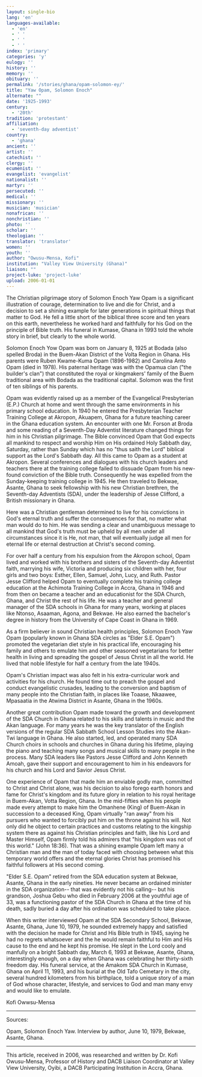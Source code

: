 ```yaml
---
layout: single-bio
lang: 'en'
languages-available:
  - 'en'
  - ' '
  - ' '
  - ' '
index: 'primary'
categories: 'y'
eulogy: ''
history: ''
memory: ''
obituary: ''
permalink: '/stories/ghana/opam-solomon-ey/'
title: "Yaw Opam, Solomon Enoch"
alternate: ""
date: '1925-1993'
century:
  - '20th'
tradition: 'protestant'
affiliation:
  - 'seventh-day adventist'
country:
  - 'ghana'
ancient: ''
artist: ''
catechist: ''
clergy: ''
ecumenist: ''
evangelist: 'evangelist'
nationalist: ''
martyr: ''
persecuted: ''
medical: ''
missionary: ''
musician: 'musician'
nonafrican: ''
nonchristian: ''
photo: ''
scholar: ''
theologian: ''
translator: 'translator'
women: ''
youth: ''
author: "Owusu-Mensa, Kofi"
institution: "Valley View University (Ghana)"
liaison: ""
project-luke: 'project-luke'
upload: 2006-01-01
---
```




The Christian pilgrimage story of Solomon Enoch Yaw Opam is a significant illustration of courage, determination to live and die for Christ, and a decision to set a shining example for later generations in spiritual things that matter to God. He fell a little short of the biblical three score and ten years on this earth, nevertheless he worked hard and faithfully for his God on the principle of Bible truth. His funeral in Kumase, Ghana in 1993 told the whole story in brief, but clearly to the whole world.

Solomon Enoch Yow Opam was born on January 8, 1925 at Bodada (also spelled Broda) in the Buem-Akan District of the Volta Region in Ghana. His parents were Ruben Kwame-Kuma Opam (1896-1982) and Carolina Anto Opam (died in 1978). His paternal heritage was with the Opamua clan ("the builder's clan") that constituted the royal or kingmakers' family of the Buem traditional area with Bodada as the traditional capital. Solomon was the first of ten siblings of his parents.

Opam was evidently raised up as a member of the Evangelical Presbyterian (E.P.) Church at home and went through the same environments in his primary school education. In 1940 he entered the Presbyterian Teacher Training College at Akropon, Akuapem, Ghana for a future teaching career in the Ghana education system. An encounter with one Mr. Forson at Broda and some reading of a Seventh-Day Adventist literature changed things for him in his Christian pilgrimage. The Bible convinced Opam that God expects all mankind to respect and worship Him on His ordained Holy Sabbath day, Saturday, rather than Sunday which has no "thus saith the Lord" biblical support as the Lord's Sabbath day. All this came to Opam as a student at Akropon. Several conferences and dialogues with his church leaders and teachers there at the training college failed to dissuade Opam from his new-found conviction of the Bible truth. Consequently he was expelled from the Sunday-keeping training college in 1945. He then traveled to Bekwae, Asante, Ghana to seek fellowship with his new Christian brethren,  the Seventh-day Adventists (SDA), under the leadership of Jesse Clifford, a British missionary in Ghana.

Here was a Christian gentleman determined to live for his convictions in God's eternal truth and suffer the consequences for that, no matter what man would do to him. He was sending a clear and unambiguous message to all mankind that God's truth must be upheld by all men under all circumstances since it is He, not man, that will eventually judge all men for eternal life or eternal destruction at Christ's second coming.

For over half a century from his expulsion from the Akropon school, Opam lived and worked with his brothers and sisters of the Seventh-day Adventist faith, marrying his wife, Victoria and producing six children with her, four girls and two boys: Esther, Ellen, Samuel, John, Lucy, and Ruth. Pastor Jesse Clifford helped Opam to eventually complete his training college education at the Achimota Training College in Accra, Ghana in 1946 and from then on became a teacher and an educationist for the SDA Church, Ghana, and Christ the rest of his life. He was a teacher and general manager of the SDA schools in Ghana for many years, working at places like Ntonso, Asaaman, Agona, and Bekwae. He also earned the bachelor's degree in history from the University of Cape Coast
in Ghana in 1969.

As a firm believer in sound Christian health principles, Solomon Enoch Yaw Opam (popularly known in Ghana SDA circles as "Elder S.E. Opam") promoted the vegetarian diet style in his practical life, encouraging his family and others to emulate him and other seasoned vegetarians for better health in living and spreading the gospel of Jesus Christ in all the world. He lived that noble lifestyle for half a century from the late 1940s.

Opam's Christian impact was also felt in his extra-curricular work and activities for his church. He found time out to preach the gospel and conduct evangelistic crusades, leading to the conversion and baptism of many people into the Christian faith, in places like Toaase, Nkaawee, Mpasaatia in the Atwima District in Asante, Ghana in the 1960s.

Another great contribution Opam made toward the growth and development of the SDA Church in Ghana related to his skills and talents in music and the Akan language. For many years he was the key translator of the English versions of the regular SDA Sabbath School Lesson Studies into the Akan-Twi language in Ghana. He also started, led, and operated many SDA Church choirs in schools and churches in Ghana during his lifetime, playing the piano and teaching many songs and musical skills to many people in the process. Many SDA leaders like Pastors Jesse Clifford and John Kenneth Amoah, gave their support and encouragement to him in his endeavors for his church and his Lord and Savior Jesus Christ.

One experience of Opam that made him an enviable godly man, committed to Christ and Christ alone, was his decision to also forego earth honors and fame for Christ's kingdom and its future glory in relation to his royal heritage in Buem-Akan, Votta Region, Ghana. In the mid-fifties when his people made every attempt to make him the Omanhene (King) of Buem-Akan in succession to a deceased King, Opam virtually "ran away" from his pursuers who wanted to forcibly put him on the throne against his will. Not only did he object to certain practices and customs relating to the kingship system there as against his Christian principles and faith, like his Lord and Master Himself, Opam firmly told his admirers that "his kingdom was not of this world." (John 18:36). That was a shining example Opam left many a Christian man and the man of today faced with choosing between what this temporary world offers and the eternal glories Christ has promised his faithful followers at His second coming.

"Elder S.E. Opam" retired from the SDA education system at Bekwae, Asante, Ghana in the early nineties. He never became an ordained minister in the SDA organization-- that was evidently not his calling-- but his grandson, Joshua Gebu who died in February 2006 at the youthful age of 33, was a functioning pastor of the SDA Church in Ghana at the time of his death, sadly buried a day after his ordination was scheduled to take place.

When this writer interviewed Opam at the SDA Secondary School, Bekwae, Asante, Ghana, June 10, 1979, he sounded extremely happy and satisfied with the decision he made for Christ and His Bible truth in 1945, saying he had no regrets whatsoever and the he would remain faithful to Him and His cause to the end and he kept his promise. He slept in the Lord cooly and manfully on a bright Sabbath day, March 6, 1993 at Bekwae, Asante, Ghana, interestingly enough, on a day when Ghana was celebrating her thirty-sixth freedom day. His funeral service, at the Amakom SDA Church in Kumase, Ghana on April 11, 1993, and his burial at the Old Tafo Cemetary in the city, several hundred kilometers from his birthplace, told a unique story of a man of God whose character, lifestyle, and services to God and man many envy and would like to emulate.

Kofi Owwsu-Mensa

---

Sources:

Opam, Solomon Enoch Yaw. Interview by author, June 10, 1979, Bekwae, Asante, Ghana.

---

This article, received in 2006, was researched and written by Dr. Kofi Owusu-Mensa, Professor of History and DACB Liaison Coordinator at Valley View University, Oyibi, a DACB Participating Institution in Accra, Ghana.
